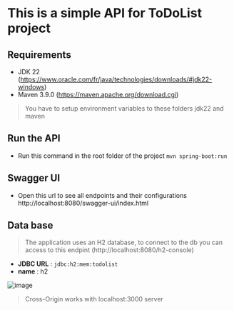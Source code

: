 
# This is a simple API for ToDoList project

## Requirements 
- JDK 22 (https://www.oracle.com/fr/java/technologies/downloads/#jdk22-windows)
- Maven 3.9.0 (https://maven.apache.org/download.cgi)
> You have to setup environment variables to these folders jdk22 and maven

## Run the API
- Run this command in the root folder of the project `mvn spring-boot:run`

## Swagger UI
- Open this url to see all endpoints and their configurations http://localhost:8080/swagger-ui/index.html

## Data base
> The application uses an H2 database, to connect to the db you can access to this endpint (http://localhost:8080/h2-console)
- **JDBC URL** : `jdbc:h2:mem:todolist`
- **name** : h2


![image](https://github.com/Hourani963/todolist/assets/81326209/95ffaf73-303f-4f84-a068-9eb8c9f70e9a)


> Cross-Origin works with localhost:3000 server
